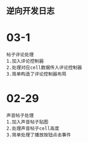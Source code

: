逆向开发日志
-----------

# 03-1
    帖子评论处理
    1.加入评论控制器
    2.处理对应cell数据传入评论控制器
    3.简单构造了评论控制器布局

# 02-29
    声音帖子处理
    1.加入声音帖子贴图
    2.处理声音帖子cell高度
    3.简单处理了播放按钮点击事件

